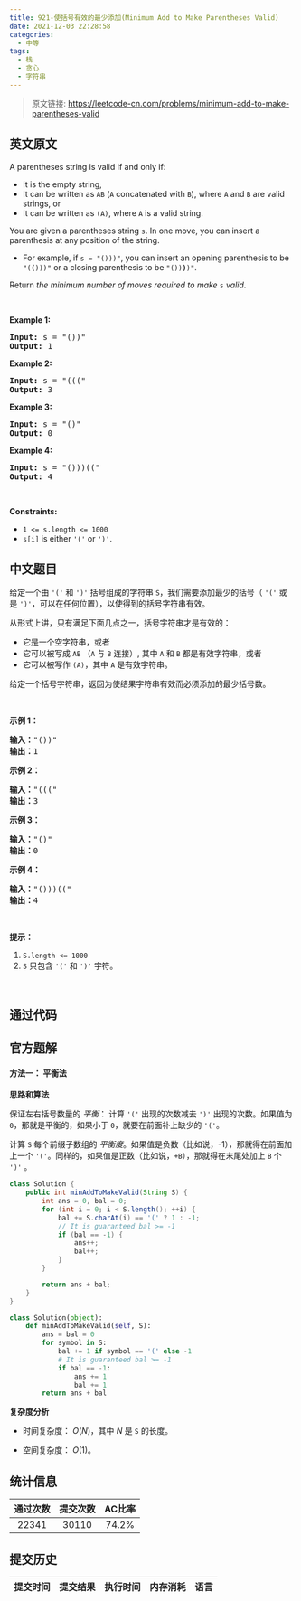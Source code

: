 ```yaml
---
title: 921-使括号有效的最少添加(Minimum Add to Make Parentheses Valid)
date: 2021-12-03 22:28:58
categories:
  - 中等
tags:
  - 栈
  - 贪心
  - 字符串
---
```


> 原文链接: https://leetcode-cn.com/problems/minimum-add-to-make-parentheses-valid


## 英文原文
<div><p>A parentheses string is valid if and only if:</p>

<ul>
	<li>It is the empty string,</li>
	<li>It can be written as <code>AB</code> (<code>A</code> concatenated with <code>B</code>), where <code>A</code> and <code>B</code> are valid strings, or</li>
	<li>It can be written as <code>(A)</code>, where <code>A</code> is a valid string.</li>
</ul>

<p>You are given a parentheses string <code>s</code>. In one move, you can insert a parenthesis at any position of the string.</p>

<ul>
	<li>For example, if <code>s = &quot;()))&quot;</code>, you can insert an opening parenthesis to be <code>&quot;(<strong>(</strong>)))&quot;</code> or a closing parenthesis to be <code>&quot;())<strong>)</strong>)&quot;</code>.</li>
</ul>

<p>Return <em>the minimum number of moves required to make </em><code>s</code><em> valid</em>.</p>

<p>&nbsp;</p>
<p><strong>Example 1:</strong></p>

<pre>
<strong>Input:</strong> s = &quot;())&quot;
<strong>Output:</strong> 1
</pre>

<p><strong>Example 2:</strong></p>

<pre>
<strong>Input:</strong> s = &quot;(((&quot;
<strong>Output:</strong> 3
</pre>

<p><strong>Example 3:</strong></p>

<pre>
<strong>Input:</strong> s = &quot;()&quot;
<strong>Output:</strong> 0
</pre>

<p><strong>Example 4:</strong></p>

<pre>
<strong>Input:</strong> s = &quot;()))((&quot;
<strong>Output:</strong> 4
</pre>

<p>&nbsp;</p>
<p><strong>Constraints:</strong></p>

<ul>
	<li><code>1 &lt;= s.length &lt;= 1000</code></li>
	<li><code>s[i]</code> is either <code>&#39;(&#39;</code> or <code>&#39;)&#39;</code>.</li>
</ul>
</div>

## 中文题目
<div><p>给定一个由&nbsp;<code>&#39;(&#39;</code>&nbsp;和&nbsp;<code>&#39;)&#39;</code>&nbsp;括号组成的字符串 <code>S</code>，我们需要添加最少的括号（ <code>&#39;(&#39;</code>&nbsp;或是&nbsp;<code>&#39;)&#39;</code>，可以在任何位置），以使得到的括号字符串有效。</p>

<p>从形式上讲，只有满足下面几点之一，括号字符串才是有效的：</p>

<ul>
	<li>它是一个空字符串，或者</li>
	<li>它可以被写成&nbsp;<code>AB</code>&nbsp;（<code>A</code>&nbsp;与&nbsp;<code>B</code>&nbsp;连接）, 其中&nbsp;<code>A</code> 和&nbsp;<code>B</code>&nbsp;都是有效字符串，或者</li>
	<li>它可以被写作&nbsp;<code>(A)</code>，其中&nbsp;<code>A</code>&nbsp;是有效字符串。</li>
</ul>

<p>给定一个括号字符串，返回为使结果字符串有效而必须添加的最少括号数。</p>

<p>&nbsp;</p>

<p><strong>示例 1：</strong></p>

<pre><strong>输入：</strong>&quot;())&quot;
<strong>输出：</strong>1
</pre>

<p><strong>示例 2：</strong></p>

<pre><strong>输入：</strong>&quot;(((&quot;
<strong>输出：</strong>3
</pre>

<p><strong>示例 3：</strong></p>

<pre><strong>输入：</strong>&quot;()&quot;
<strong>输出：</strong>0
</pre>

<p><strong>示例 4：</strong></p>

<pre><strong>输入：</strong>&quot;()))((&quot;
<strong>输出：</strong>4</pre>

<p>&nbsp;</p>

<p><strong>提示：</strong></p>

<ol>
	<li><code>S.length &lt;= 1000</code></li>
	<li><code>S</code> 只包含&nbsp;<code>&#39;(&#39;</code> 和&nbsp;<code>&#39;)&#39;</code>&nbsp;字符。</li>
</ol>

<p>&nbsp;</p>
</div>

## 通过代码
<RecoDemo>
</RecoDemo>


## 官方题解
#### 方法一： 平衡法

**思路和算法**

保证左右括号数量的 *平衡*： 计算 `'('` 出现的次数减去 `')'` 出现的次数。如果值为 `0`，那就是平衡的，如果小于 `0`，就要在前面补上缺少的 `'('`。

计算 `S` 每个前缀子数组的 *平衡度*。如果值是负数（比如说，-1），那就得在前面加上一个 `'('`。同样的，如果值是正数（比如说，`+B`），那就得在末尾处加上 `B` 个 `')'` 。

```java [solution1-Java]
class Solution {
    public int minAddToMakeValid(String S) {
        int ans = 0, bal = 0;
        for (int i = 0; i < S.length(); ++i) {
            bal += S.charAt(i) == '(' ? 1 : -1;
            // It is guaranteed bal >= -1
            if (bal == -1) {
                ans++;
                bal++;
            }
        }

        return ans + bal;
    }
}
```

```python [solution1-Python]
class Solution(object):
    def minAddToMakeValid(self, S):
        ans = bal = 0
        for symbol in S:
            bal += 1 if symbol == '(' else -1
            # It is guaranteed bal >= -1
            if bal == -1:
                ans += 1
                bal += 1
        return ans + bal
```

**复杂度分析**

* 时间复杂度： $O(N)$，其中 $N$ 是 `S` 的长度。

* 空间复杂度： $O(1)$。

## 统计信息
| 通过次数 | 提交次数 | AC比率 |
| :------: | :------: | :------: |
|    22341    |    30110    |   74.2%   |

## 提交历史
| 提交时间 | 提交结果 | 执行时间 |  内存消耗  | 语言 |
| :------: | :------: | :------: | :--------: | :--------: |
